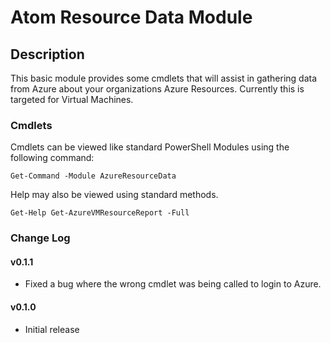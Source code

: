 # Atom Resource Data Module
## Description
This basic module provides some cmdlets that will assist in gathering data from Azure about your organizations Azure Resources. Currently this is targeted for Virtual Machines.

### Cmdlets
Cmdlets can be viewed like standard PowerShell Modules using the following command:
```
Get-Command -Module AzureResourceData
```

Help may also be viewed using standard methods.
```
Get-Help Get-AzureVMResourceReport -Full
```

### Change Log
#### v0.1.1
* Fixed a bug where the wrong cmdlet was being called to login to Azure.

#### v0.1.0
* Initial release